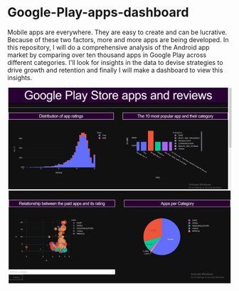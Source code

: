 # Google-Play-apps-dashboard
Mobile apps are everywhere. They are easy to create and can be lucrative.
Because of these two factors, more and more apps are being developed. In this repository,
I will do a comprehensive analysis of the Android app market by comparing over ten thousand apps in Google Play across different categories.
I'll look for insights in the data to devise strategies to drive growth and retention and finally I will make a dashboard to view this insights.

![](images/ApssDashboard.PNG)
![](images/Apps%20dashboard.PNG)

